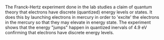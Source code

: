 The Franck-Hertz experiment done in the lab studies a claim of quantum theory that electrons have discrete (quantized) energy levels or states. It does this by launching electrons in mercury in order to 'excite' the electrons in the mercury so that they may elevate in energy state. The experiment shows that the energy "jumps" happen in quantized inervals of 4.9 eV confirming that electrons have discrete energy levels.
